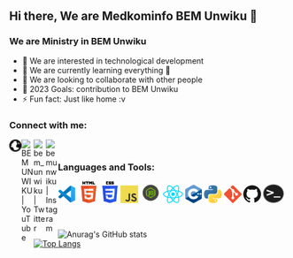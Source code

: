 ## Hi there, We are Medkominfo BEM Unwiku 👋

### We are Ministry in BEM Unwiku

- 👀 We are interested in technological development
- 🌱 We are currently learning everything 🤣
- 💞️ We are looking to collaborate with other people
- 🥅 2023 Goals: contribution to BEM Unwiku
- ⚡ Fun fact: Just like home :v

### Connect with me:

[<img align="left" alt="Coming Soon" title="My Webpage" width="22px" src="https://raw.githubusercontent.com/iconic/open-iconic/master/svg/globe.svg" />][website]
[<img align="left" alt="BEM UNWIKU | YouTube" title="BEM UNWIKU | YouTube" width="22px" src="https://cdn.jsdelivr.net/npm/simple-icons@v3/icons/youtube.svg" />][youtube]
[<img align="left" alt="bem_unwiku | Twitter" title="bemunwiku | Twitter" width="22px" src="https://cdn.jsdelivr.net/npm/simple-icons@v3/icons/twitter.svg" />][twitter]
[<img align="left" alt="bemunwiku | Instagram" title="bemunwiku | Instagram" width="22px" src="https://cdn.jsdelivr.net/npm/simple-icons@v3/icons/instagram.svg" />][instagram]

<br/>

### Languages and Tools:
<a href="https://code.visualstudio.com/" title="Visual Studio Code"><img src="icons/vscode.png" /></a>
<a href="https://id.wikipedia.org/wiki/HTML" title="Html"><img width="39px" src="icons/html.png" /></a>
<a href="https://en.wikipedia.org/wiki/CSS" title="Css"><img width="30px" src="icons/css.png" /></a>
<a href="https://en.wikipedia.org/wiki/JavaScript" title="Javascript"><img src="icons/javascript.png" /></a>
<a href="https://nodejs.org/" title="Nodejs"><img width="37px" src="icons/nodejs.png" /></a>
<a href="https://reactjs.org/" title="React"><img src="icons/react.png" /></a>
<a href="https://g.co/kgs/UgdoV1" title="C++"><img width="30px" margin="10px" src="icons/cpp.png" /></a>
<a href="https://www.python.org/" title="Python"><img src="icons/python.png" /></a>
<a href="https://git-scm.com/" title="Git"><img src="icons/git.png" /></a>
<a href="https://github.com/" title="GitHub"><img src="icons/github.png" /></a>
<a href="#" title="terminal"><img width="37px" src="icons/terminal.png" /></a>

<br/>


![Anurag's GitHub stats](https://github-readme-stats.vercel.app/api?username=bemunwiku&show_icons=true&theme=default)
<br/>
[![Top Langs](https://github-readme-stats.vercel.app/api/top-langs/?username=bemunwiku&layout=compact)](https://github.com/anuraghazra/github-readme-stats)

[website]: https://bemunwiku.com
[twitter]: https://twitter.com/bem_unwiku
[youtube]: https://www.youtube.com/channel/UCtRSMC8d3r5pLkBHa-Kflsw
[instagram]: https://instagram.com/bem_unwiku
<!---
bemunwiku/bemunwiku is a ✨ special ✨ repository because its `README.md` (this file) appears on your GitHub profile.
You can click the Preview link to take a look at your changes.
--->
